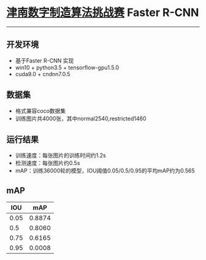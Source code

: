 # [津南数字制造算法挑战赛](https://tianchi.aliyun.com/competition/entrance/231703/introduction) Faster R-CNN
---
## 开发环境
- 基于Faster R-CNN 实现
- win10 + python3.5 + tensorflow-gpu1.5.0
- cuda9.0 + cndnn7.0.5

## 数据集
- 格式兼容coco数据集
- 训练图片共4000张，其中normal2540,restricted1460

## 运行结果
- 训练速度：每张图片的训练时间约1.2s
- 检测速度：每张图片约0.5s
- mAP：训练36000轮的模型，IOU阈值0.05/0.5/0.95的平均mAP约为0.565
## mAP
IOU|mAP|
---|:--:
0.05|0.8874|
0.5|0.8060|
0.75|0.6165|
0.95|0.0008|
